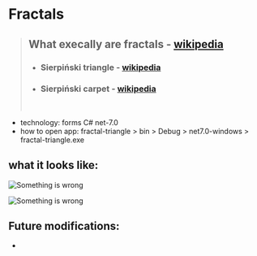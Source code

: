 # Fractals

> ## What execally are fractals - [wikipedia](https://en.wikipedia.org/wiki/Fractal)
>
> - ### Sierpiński triangle - [wikipedia](https://en.wikipedia.org/wiki/Sierpi%C5%84ski_triangle)
> - ### Sierpiński carpet - [wikipedia](https://en.wikipedia.org/wiki/Sierpi%C5%84ski_carpet)
>   ‎

- technology: forms C# net-7.0
- how to open app: fractal-triangle > bin > Debug > net7.0-windows > fractal-triangle.exe

## what it looks like:

![Something is wrong](https://github.com/DejwCpp/Sierpinski-triangle/blob/main/img/carpet-6.jpg)

![Something is wrong](https://github.com/DejwCpp/Sierpinski-triangle/blob/main/img/triangle-6.jpg)

## Future modifications:

-
